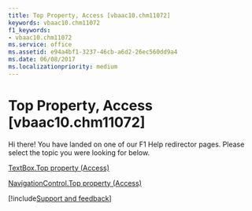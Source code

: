```yaml
---
title: Top Property, Access [vbaac10.chm11072]
keywords: vbaac10.chm11072
f1_keywords:
- vbaac10.chm11072
ms.service: office
ms.assetid: e94a4bf1-3237-46cb-a6d2-26ec560dd9a4
ms.date: 06/08/2017
ms.localizationpriority: medium
---
```



# Top Property, Access [vbaac10.chm11072]

Hi there! You have landed on one of our F1 Help redirector pages. Please select the topic you were looking for below.

[TextBox.Top property (Access)](https://msdn.microsoft.com/library/6a220cec-d42c-05e3-c8c0-078687813a8d%28Office.15%29.aspx)

[NavigationControl.Top property (Access)](https://msdn.microsoft.com/library/76681117-639d-8e4c-4a3b-7c68e3863928%28Office.15%29.aspx)

[!include[Support and feedback](~/includes/feedback-boilerplate.md)]